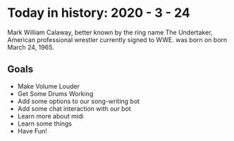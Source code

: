 Today in history: 2020 - 3 - 24
===============================

Mark William Calaway,
better known by the ring name The Undertaker,
American professional wrestler currently signed to WWE.
was born on born March 24, 1965.

Goals
-----

- Make Volume Louder
- Get Some Drums Working
- Add some options to our song-writing bot
- Add some chat interaction with our bot
- Learn more about midi
- Learn some things
- Have Fun!
